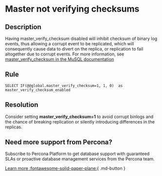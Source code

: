 # Master not verifying checksums

## Description
Having master_verify_checksum disabled will inhibit checksum of binary log events, thus allowing a corrupt event to be replicated, which will consequently cause data to divert on the replica, or replication to fail altogether due to corrupt events.
For more information, see [master_verify_checksum in the MuSQL documentation](https://dev.mysql.com/doc/refman/8.0/en/replication-options-binary-log.html#sysvar_master_verify_checksum)

## Rule
`SELECT IF(@@global.master_verify_checksum=1, 1, 0)  as master_verify_checksum_enabled`

## Resolution
Consider setting **master_verify_checksum=1** to avoid corrupt binlogs and the chance of breaking replication or silently introducing differences in the replicas.

## Need more support from Percona?
Subscribe to Percona Platform to get database support with guaranteed SLAs or proactive database management services from the Percona team.

[Learn more :fontawesome-solid-paper-plane:](https://per.co.na/subscribe){ .md-button }
